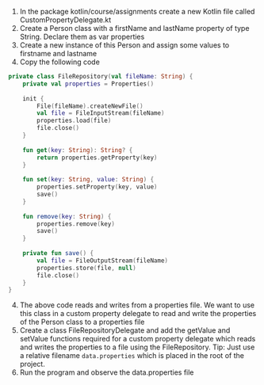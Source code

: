 1. In the package kotlin/course/assignments create a new Kotlin file called CustomPropertyDelegate.kt
2. Create a Person class with a firstName and lastName property of type String. Declare them as var properties
2. Create a new instance of this Person and assign some values to firstname and lastname
3. Copy the following code

```kotlin
private class FileRepository(val fileName: String) {  
    private val properties = Properties()  
  
    init {  
        File(fileName).createNewFile()  
        val file = FileInputStream(fileName)  
        properties.load(file)  
        file.close()  
    }  
  
    fun get(key: String): String? {  
        return properties.getProperty(key)  
    }  
  
    fun set(key: String, value: String) {  
        properties.setProperty(key, value)  
        save()  
    }  
  
    fun remove(key: String) {  
        properties.remove(key)  
        save()  
    }  
  
    private fun save() {  
        val file = FileOutputStream(fileName)  
        properties.store(file, null)  
        file.close()  
    }  
}
```

4. The above code reads and writes from a properties file. We want to use this class in a custom property delegate to read and write the properties of the Person class to a properties file
5. Create a class FileRepositoryDelegate and add the getValue and setValue functions required for a custom property delegate which reads and writes the properties to a file using the FileRepository. Tip: Just use a relative filename `data.properties` which is placed in the root of the project.
6. Run the program and observe the data.properties file
